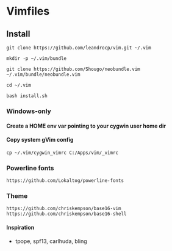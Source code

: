 # Vimfiles

## Install

    git clone https://github.com/leandrocp/vim.git ~/.vim

    mkdir -p ~/.vim/bundle

    git clone https://github.com/Shougo/neobundle.vim ~/.vim/bundle/neobundle.vim

    cd ~/.vim

    bash install.sh

### Windows-only

#### Create a HOME env var pointing to your cygwin user home dir

#### Copy system gVim config

    cp ~/.vim/cygwin_vimrc C:/Apps/vim/_vimrc

### Powerline fonts

    https://github.com/Lokaltog/powerline-fonts

### Theme

    https://github.com/chriskempson/base16-vim
    https://github.com/chriskempson/base16-shell

#### Inspiration

* tpope, spf13, carlhuda, bling
